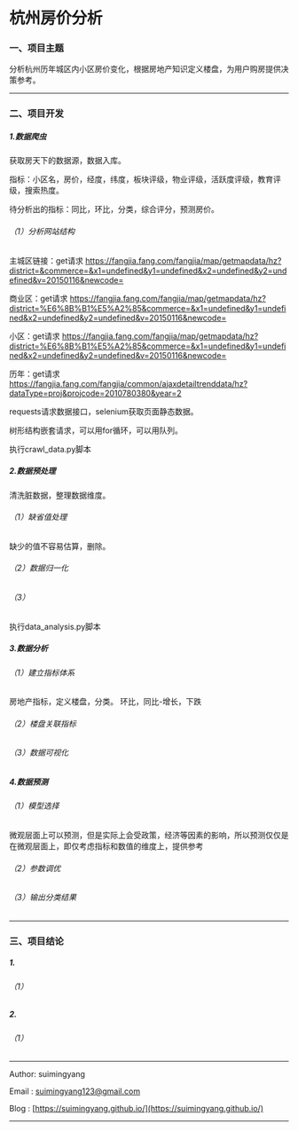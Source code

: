 # 杭州房价分析

### 一、项目主题
分析杭州历年城区内小区房价变化，根据房地产知识定义楼盘，为用户购房提供决策参考。

----

### 二、项目开发

##### 1.数据爬虫
获取房天下的数据源，数据入库。

指标：小区名，房价，经度，纬度，板块评级，物业评级，活跃度评级，教育评级，搜索热度。

待分析出的指标：同比，环比，分类，综合评分，预测房价。
###### （1）分析网站结构

主城区链接：get请求
    https://fangjia.fang.com/fangjia/map/getmapdata/hz?district=&commerce=&x1=undefined&y1=undefined&x2=undefined&y2=undefined&v=20150116&newcode=

商业区：get请求
    https://fangjia.fang.com/fangjia/map/getmapdata/hz?district=%E6%8B%B1%E5%A2%85&commerce=&x1=undefined&y1=undefined&x2=undefined&y2=undefined&v=20150116&newcode=

小区：get请求
    https://fangjia.fang.com/fangjia/map/getmapdata/hz?district=%E6%8B%B1%E5%A2%85&commerce=&x1=undefined&y1=undefined&x2=undefined&y2=undefined&v=20150116&newcode=

历年：get请求
    https://fangjia.fang.com/fangjia/common/ajaxdetailtrenddata/hz?dataType=proj&projcode=2010780380&year=2

requests请求数据接口，selenium获取页面静态数据。

树形结构嵌套请求，可以用for循环，可以用队列。

执行crawl_data.py脚本

##### 2.数据预处理
清洗脏数据，整理数据维度。
###### （1）缺省值处理
缺少的值不容易估算，删除。

###### （2）数据归一化

###### （3）

执行data_analysis.py脚本

##### 3.数据分析
###### （1）建立指标体系
房地产指标，定义楼盘，分类。
环比，同比-增长，下跌

###### （2）楼盘关联指标

###### （3）数据可视化

##### 4.数据预测
###### （1）模型选择
微观层面上可以预测，但是实际上会受政策，经济等因素的影响，所以预测仅仅是在微观层面上，即仅考虑指标和数值的维度上，提供参考
###### （2）参数调优

###### （3）输出分类结果



-----

### 三、项目结论
##### 1.
###### （1）

##### 2.
###### （1）


----

Author: suimingyang 

Email : suimingyang123@gmail.com

Blog  : [https://suimingyang.github.io/](https://suimingyang.github.io/)

----



